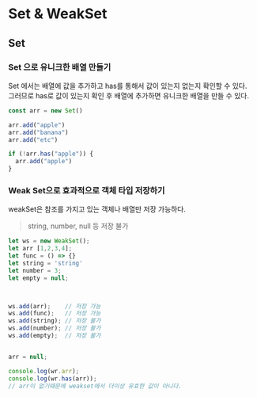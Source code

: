 # Set & WeakSet

## Set

### Set 으로 유니크한 배열 만들기

Set 에서는 배열에 값을 추가하고 has를 통해서 값이 있는지 없는지 확인할 수 있다.  
그러므로 has로 값이 있는지 확인 후 배열에 추가하면 유니크한 배열을 만들 수 있다.

```js
const arr = new Set()

arr.add("apple")
arr.add("banana")
arr.add("etc")

if (!arr.has("apple")) {
  arr.add("apple")
}
```

### Weak Set으로 효과적으로 객체 타입 저장하기

weakSet은 참조를 가지고 있는 객체나 배열만 저장 가능하다.

> string, number, null 등 저장 불가

```js
let ws = new WeakSet();
let arr [1,2,3,4];
let func = () => {}
let string = 'string'
let number = 3;
let empty = null;



ws.add(arr);    // 저장 가능
ws.add(func);   // 저장 가능
ws.add(string); // 저장 불가
ws.add(number); // 저장 불가
ws.add(empty);  // 저장 불가


arr = null;

console.log(wr.arr);
console.log(wr.has(arr));
// arr이 없기때문에 weakset에서 더이상 유효한 값이 아니다.
```
